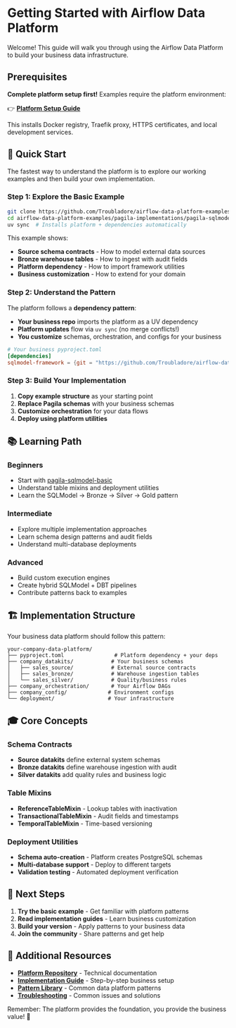 # Getting Started with Airflow Data Platform

Welcome! This guide will walk you through using the Airflow Data Platform to build your business data infrastructure.

## Prerequisites

**Complete platform setup first!** Examples require the platform environment:

👉 **[Platform Setup Guide](https://github.com/Troubladore/airflow-data-platform/blob/main/docs/getting-started.md)**

This installs Docker registry, Traefik proxy, HTTPS certificates, and local development services.

## 🎯 Quick Start

The fastest way to understand the platform is to explore our working examples and then build your own implementation.

### Step 1: Explore the Basic Example

```bash
git clone https://github.com/Troubladore/airflow-data-platform-examples.git
cd airflow-data-platform-examples/pagila-implementations/pagila-sqlmodel-basic
uv sync  # Installs platform + dependencies automatically
```

This example shows:
- **Source schema contracts** - How to model external data sources
- **Bronze warehouse tables** - How to ingest with audit fields
- **Platform dependency** - How to import framework utilities
- **Business customization** - How to extend for your domain

### Step 2: Understand the Pattern

The platform follows a **dependency pattern**:
- **Your business repo** imports the platform as a UV dependency
- **Platform updates** flow via `uv sync` (no merge conflicts!)
- **You customize** schemas, orchestration, and configs for your business

```toml
# Your business pyproject.toml
[dependencies]
sqlmodel-framework = {git = "https://github.com/Troubladore/airflow-data-platform.git", branch = "main", subdirectory = "data-platform/sqlmodel-workspace/sqlmodel-framework"}
```

### Step 3: Build Your Implementation

1. **Copy example structure** as your starting point
2. **Replace Pagila schemas** with your business schemas
3. **Customize orchestration** for your data flows
4. **Deploy using platform utilities**

## 📚 Learning Path

### Beginners
- Start with [pagila-sqlmodel-basic](./pagila-implementations/pagila-sqlmodel-basic/)
- Understand table mixins and deployment utilities
- Learn the SQLModel → Bronze → Silver → Gold pattern

### Intermediate
- Explore multiple implementation approaches
- Learn schema design patterns and audit fields
- Understand multi-database deployments

### Advanced
- Build custom execution engines
- Create hybrid SQLModel + DBT pipelines
- Contribute patterns back to examples

## 🏗️ Implementation Structure

Your business data platform should follow this pattern:

```
your-company-data-platform/
├── pyproject.toml                # Platform dependency + your deps
├── company_datakits/            # Your business schemas
│   ├── sales_source/            # External source contracts
│   ├── sales_bronze/            # Warehouse ingestion tables
│   └── sales_silver/            # Quality/business rules
├── company_orchestration/       # Your Airflow DAGs
├── company_config/             # Environment configs
└── deployment/                 # Your infrastructure
```

## 🎓 Core Concepts

### **Schema Contracts**
- **Source datakits** define external system schemas
- **Bronze datakits** define warehouse ingestion with audit
- **Silver datakits** add quality rules and business logic

### **Table Mixins**
- **ReferenceTableMixin** - Lookup tables with inactivation
- **TransactionalTableMixin** - Audit fields and timestamps
- **TemporalTableMixin** - Time-based versioning

### **Deployment Utilities**
- **Schema auto-creation** - Platform creates PostgreSQL schemas
- **Multi-database support** - Deploy to different targets
- **Validation testing** - Automated deployment verification

## 🚀 Next Steps

1. **Try the basic example** - Get familiar with platform patterns
2. **Read implementation guides** - Learn business customization
3. **Build your version** - Apply patterns to your business data
4. **Join the community** - Share patterns and get help

## 📖 Additional Resources

- **[Platform Repository](https://github.com/Troubladore/airflow-data-platform)** - Technical documentation
- **[Implementation Guide](./IMPLEMENTATION-GUIDE.md)** - Step-by-step business setup
- **[Pattern Library](./PATTERNS.md)** - Common data platform patterns
- **[Troubleshooting](./TROUBLESHOOTING.md)** - Common issues and solutions

Remember: The platform provides the foundation, you provide the business value! 🎯